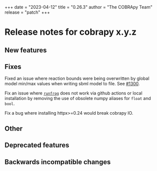 +++
date = "2023-04-12"
title = "0.26.3"
author = "The COBRApy Team"
release = "patch"
+++

# Release notes for cobrapy x.y.z

## New features

## Fixes

Fixed an issue where reaction bounds were being overwritten by global model min/max values
when writing sbml model to file. See [#1300](https://github.com/opencobra/cobrapy/pull/1312).

Fix an issue where [`runfrog`](https://github.com/matthiaskoenig/fbc_curation/issues/98) does
not work via github actions or local installation by removing the use of obsolete numpy
aliases for `float` and `bool`.
<!--more-->

Fix a bug where installing httpx>=0.24 would break cobrapy IO.

## Other

## Deprecated features

## Backwards incompatible changes
